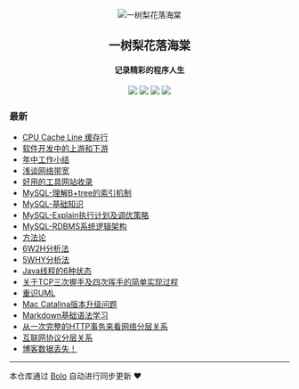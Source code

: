<p align="center"><img alt="一树梨花落海棠" src="https://cdn.zhangfeibiao.com/wp-content/uploads/2018/10/微信图片_20181023111351.jpg"></p><h2 align="center">
一树梨花落海棠
</h2>

<h4 align="center">记录精彩的程序人生</h4>
<p align="center"><a title="一树梨花落海棠" target="_blank" href="https://github.com/zhangfeibiao/bolo-blog"><img src="https://img.shields.io/github/last-commit/zhangfeibiao/bolo-blog.svg?style=flat-square&color=FF9900"></a>
<a title="GitHub repo size in bytes" target="_blank" href="https://github.com/zhangfeibiao/bolo-blog"><img src="https://img.shields.io/github/repo-size/zhangfeibiao/bolo-blog.svg?style=flat-square"></a>
<a title="Bolo Version" target="_blank" href="https://github.com/adlered/bolo-solo"><img src="https://img.shields.io/badge/bolo-v2.1 稳定版-f1e05a.svg?style=flat-square&color=blueviolet"></a>
<a title="Hits" target="_blank" href="https://github.com/88250/hits"><img src="https://hits.b3log.org/zhangfeibiao/bolo-blog.svg"></a></p>

### 最新

* [CPU Cache Line 缓存行](HTTPS://47.100.52.88/articles/2020/09/04/1599209536646.html)
* [软件开发中的上游和下游](HTTPS://47.100.52.88/articles/2020/09/01/1598965270893.html)
* [年中工作小结](HTTPS://47.100.52.88/articles/2020/08/29/1598697067344.html)
* [浅谈网络带宽](HTTPS://47.100.52.88/articles/2020/08/22/1598104178377.html)
* [好用的工具网站收录](HTTPS://47.100.52.88/toolSites)
* [MySQL-理解B+tree的索引机制](HTTPS://47.100.52.88/1593851663949.html)
* [MySQL-基础知识](HTTPS://47.100.52.88/1593949777404.html)
* [MySQL-Explain执行计划及调优策略](HTTPS://47.100.52.88/593928128028.html)
* [MySQL-RDBMS系统逻辑架构](HTTPS://47.100.52.88/1593860013350.html)
* [方法论](HTTPS://47.100.52.88/articles/2020/09/05/1599320432292.html)
* [6W2H分析法](HTTPS://47.100.52.88/articles/2020/09/05/1599311931587.html)
* [5WHY分析法](HTTPS://47.100.52.88/articles/2020/09/04/1599222747874.html)
* [Java线程的6种状态](HTTPS://47.100.52.88/articles/2020/09/06/1599389956832.html)
* [关于TCP三次握手及四次挥手的简单实现过程](HTTPS://47.100.52.88/1593945016007.html)
* [重识UML](HTTPS://47.100.52.88/1593860043217.html)
* [Mac Catalina版本升级问题](HTTPS://47.100.52.88/1593959772687.html)
* [Markdown基础语法学习](HTTPS://47.100.52.88/1593851867749.html)
* [从一次完整的HTTP事务来看网络分层关系](HTTPS://47.100.52.88/1593944291815.html)
* [互联网协议分层关系](HTTPS://47.100.52.88/1575995062860.html)
* [博客数据丢失！](HTTPS://47.100.52.88/solo)



---

本仓库通过 [Bolo](https://github.com/adlered/bolo-solo) 自动进行同步更新 ❤️ 
